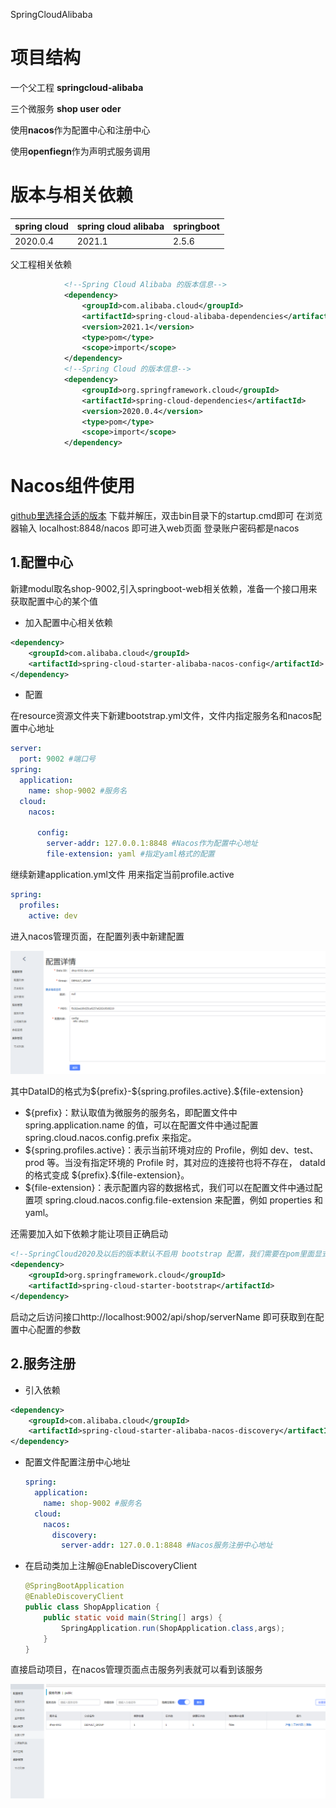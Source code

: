 SpringCloudAlibaba

# 项目结构

一个父工程 **springcloud-alibaba**

三个微服务 **shop user oder**

使用**nacos**作为配置中心和注册中心

使用**openfiegn**作为声明式服务调用

# 版本与相关依赖


| spring cloud | spring cloud alibaba | springboot |
| -------------- | ---------------------- | ------------ |
| 2020.0.4     | 2021.1               | 2.5.6      |

父工程相关依赖

```xml
            <!--Spring Cloud Alibaba 的版本信息-->
            <dependency>
                <groupId>com.alibaba.cloud</groupId>
                <artifactId>spring-cloud-alibaba-dependencies</artifactId>
                <version>2021.1</version>
                <type>pom</type>
                <scope>import</scope>
            </dependency>
            <!--Spring Cloud 的版本信息-->
            <dependency>
                <groupId>org.springframework.cloud</groupId>
                <artifactId>spring-cloud-dependencies</artifactId>
                <version>2020.0.4</version>
                <type>pom</type>
                <scope>import</scope>
            </dependency>
```

# Nacos组件使用

[github里选择合适的版本](https://) 下载并解压，双击bin目录下的startup.cmd即可 在浏览器输入 localhost:8848/nacos 即可进入web页面 登录账户密码都是nacos

## 1.配置中心

新建modul取名shop-9002,引入springboot-web相关依赖，准备一个接口用来获取配置中心的某个值

* 加入配置中心相关依赖

```xml
<dependency>
    <groupId>com.alibaba.cloud</groupId>
    <artifactId>spring-cloud-starter-alibaba-nacos-config</artifactId>
</dependency>
```

* 配置

在resource资源文件夹下新建bootstrap.yml文件，文件内指定服务名和nacos配置中心地址

```yaml
server:
  port: 9002 #端口号
spring:
  application:
    name: shop-9002 #服务名
  cloud:
    nacos:
    
      config:
        server-addr: 127.0.0.1:8848 #Nacos作为配置中心地址
        file-extension: yaml #指定yaml格式的配置
```

继续新建application.yml文件 用来指定当前profile.active

```yaml
spring:
  profiles:
    active: dev
```

进入nacos管理页面，在配置列表中新建配置

![image.png](./assets/1650464529481-image.png)

其中DataID的格式为\${prefix}-\${spring.profiles.active}.${file-extension}

* ${prefix}：默认取值为微服务的服务名，即配置文件中 spring.application.name 的值，可以在配置文件中通过配置 spring.cloud.nacos.config.prefix 来指定。
* \${spring.profiles.active}：表示当前环境对应的 Profile，例如 dev、test、prod 等。当没有指定环境的 Profile 时，其对应的连接符也将不存在， dataId 的格式变成 \${prefix}.${file-extension}。
* ${file-extension}：表示配置内容的数据格式，我们可以在配置文件中通过配置项 spring.cloud.nacos.config.file-extension 来配置，例如 properties 和 yaml。

还需要加入如下依赖才能让项目正确启动

```xml
<!--SpringCloud2020及以后的版本默认不启用 bootstrap 配置，我们需要在pom里面显式地引入：-->
<dependency>
    <groupId>org.springframework.cloud</groupId>
    <artifactId>spring-cloud-starter-bootstrap</artifactId>
</dependency>
```

启动之后访问接口http://localhost:9002/api/shop/serverName 即可获取到在配置中心配置的参数

## 2.服务注册

* 引入依赖

```xml
<dependency>
    <groupId>com.alibaba.cloud</groupId>
    <artifactId>spring-cloud-starter-alibaba-nacos-discovery</artifactId>
</dependency>
```

* 配置文件配置注册中心地址

  ```yaml
  spring:
    application:
      name: shop-9002 #服务名
    cloud:
      nacos:
        discovery:
          server-addr: 127.0.0.1:8848 #Nacos服务注册中心地址
  ```
* 在启动类加上注解@EnableDiscoveryClient

  ```java
  @SpringBootApplication
  @EnableDiscoveryClient
  public class ShopApplication {
      public static void main(String[] args) {
          SpringApplication.run(ShopApplication.class,args);
      }
  }
  ```

直接启动项目，在nacos管理页面点击服务列表就可以看到该服务

![image.png](./assets/1650465797690-image.png)
